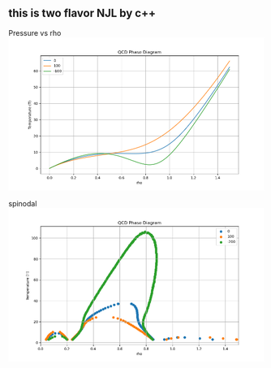 ## this is two flavor NJL by c++

Pressure vs rho
![](./out/Pressure_rho.png)

spinodal
![](./out/spin_C++.png)
